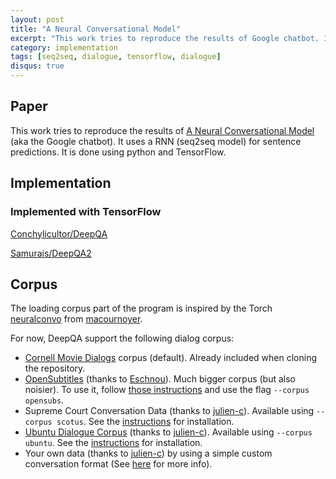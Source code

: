 ```yaml
---
layout: post
title: "A Neural Conversational Model"
excerpt: "This work tries to reproduce the results of Google chatbot. It uses a RNN (seq2seq model) for sentence predictions. It is done using python and TensorFlow."
category: implementation
tags: [seq2seq, dialogue, tensorflow, dialogue]
disqus: true
---
```


## Paper
This work tries to reproduce the results of [A Neural Conversational Model](http://arxiv.org/abs/1506.05869) (aka the Google chatbot).
It uses a RNN (seq2seq model) for sentence predictions. It is done using python and TensorFlow.

## Implementation
### Implemented with TensorFlow
[Conchylicultor/DeepQA](https://github.com/Conchylicultor/DeepQA)

[Samurais/DeepQA2](https://github.com/Samurais/DeepQA2)

## Corpus
The loading corpus part of the program is inspired by the Torch [neuralconvo](https://github.com/macournoyer/neuralconvo) from [macournoyer](https://github.com/macournoyer).

For now, DeepQA support the following dialog corpus:
 * [Cornell Movie Dialogs](http://www.cs.cornell.edu/~cristian/Cornell_Movie-Dialogs_Corpus.html) corpus (default). Already included when cloning the repository.
 * [OpenSubtitles](http://opus.lingfil.uu.se/OpenSubtitles.php) (thanks to [Eschnou](https://github.com/eschnou)). Much bigger corpus (but also noisier). To use it, follow [those instructions](data/opensubs/) and use the flag `--corpus opensubs`.
 * Supreme Court Conversation Data (thanks to [julien-c](https://github.com/julien-c)). Available using `--corpus scotus`. See the [instructions](data/scotus/) for installation.
 * [Ubuntu Dialogue Corpus](https://arxiv.org/abs/1506.08909) (thanks to [julien-c](https://github.com/julien-c)). Available using `--corpus ubuntu`. See the [instructions](data/ubuntu/) for installation.
 * Your own data (thanks to [julien-c](https://github.com/julien-c)) by using a simple custom conversation format (See [here](data/lightweight) for more info).